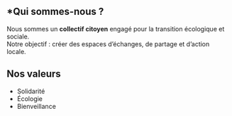 ## \*Qui sommes-nous ?

Nous sommes un **collectif citoyen** engagé pour la transition écologique et sociale.  
Notre objectif : créer des espaces d’échanges, de partage et d’action locale.

## Nos valeurs

- Solidarité
- Écologie
- Bienveillance